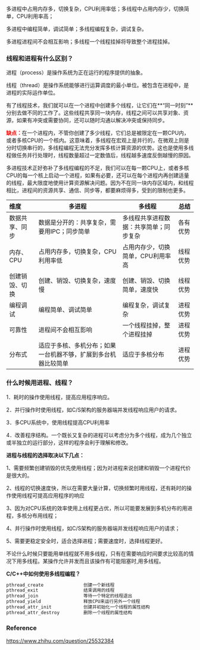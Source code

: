 多进程中占用内存多，切换复杂，CPU利用率低；多线程中占用内存少，切换简单，CPU利用率高；

多进程中编程简单，调试简单；多线程编程复杂，调试复杂。

多进程进程间不会相互影响；多线程一个线程挂掉将导致整个进程挂掉。



### 线程和进程有什么区别？

进程（process）是操作系统为正在运行的程序提供的抽象。

线程（thread）是操作系统能够进行运算调度的最小单位。被包含在进程中，是进程的实际运作单位。

有了线程技术，我们就可以在一个进程中创建多个线程，让它们在**“同一时刻”**分别去做不同的工作了。这些线程共享同一块内存，线程之间可以共享对象、资源，如果有冲突或需要协同，还可以随时沟通以解决冲突或保持同步。

<font color='red'>**缺点：**</font>在一个进程内，不管你创建了多少线程，它们总是被限定在一颗CPU内，或者多核CPU的一个核内。这意味着，多线程在宏观上是并行的，在微观上则是分时切换串行的，多线程编程无法充分发挥多核计算资源的优势。这也是使用多线程做任务并行处理时，线程数量超过一定数值后，线程越多速度反倒越慢的原因。

多进程技术正好弥补了多线程编程的不足，我们可以在每一颗CPU上，或者多核CPU的每一个核上启动一个进程，如果有必要，还可以在每个进程内再创建适量的线程，最大限度地使用计算资源解决问题。因为不在同一块内存区域内，和线程相比，进程间的资源共享、通信、同步等，都要麻烦得多，受到的限制也更多。



| 维度           | 多进程                                                       | 多线程                                 | 总结     |
| :------------- | ------------------------------------------------------------ | -------------------------------------- | -------- |
| 数据共享、同步 | 数据是分开的：共享复杂，需要用IPC；同步简单                  | 多线程共享进程数据：共享简单；同步复杂 | 各有优势 |
| 内存、CPU      | 占用内存多，切换复杂，CPU利用率低                            | 占用内存少，切换简单，CPU利用率高      | 线程优势 |
| 创建销毁、切换 | 创建、销毁、切换复杂，速度慢                                 | 创建、销毁、切换简单，速度快           | 线程优势 |
| 编程调试       | 编程简单、调试简单                                           | 编程复杂，调试复杂                     | 进程优势 |
| 可靠性         | 进程间不会相互影响                                           | 一个线程挂掉，整个进程挂掉             | 进程优势 |
| 分布式         | 适应于多核、多机分布；如果一台机器不够，扩展到多台机器比较简单 | 适应于多核分布                         | 进程优势 |



### 什么时候用进程、线程？

1．耗时的操作使用线程，提高应用程序响应。

2．并行操作时使用线程，如C/S架构的服务器端并发线程响应用户的请求。 

3．多CPU系统中，使用线程提高CPU利用率 

4．改善程序结构。一个既长又复杂的进程可以考虑分为多个线程，成为几个独立或半独立的运行部分，这样的程序会利于理解和修改。



**进程与线程的选择取决以下几点：**

1、需要频繁创建销毁的优先使用线程；因为对进程来说创建和销毁一个进程代价是很大的。

2、线程的切换速度快，所以在需要大量计算，切换频繁时用线程，还有耗时的操作使用线程可提高应用程序的响应

3、因为对CPU系统的效率使用上线程更占优，所以可能要发展到多机分布的用进程，多核分布用线程；

4、并行操作时使用线程，如C/S架构的服务器端并发线程响应用户的请求；

5、需要更稳定安全时，适合选择进程；需要速度时，选择线程更好。

不论什么时候只要能用单线程就不用多线程，只有在需要响应时间要求比较高的情况下用多线程。某操作允许并发而且该操作有可能阻塞时,用多线程。



**C/C++中如何使用多线程编程？**

```c++
pthread_create               创建一个新线程
pthread_exit                 结束调用的线程
pthread_join                 等待一个特定的线程退出
pthread_yield                释放CPU来运行另外一个线程
pthread_attr_init            创建并初始化一个线程的属性结构
pthread_attr_destroy         删除一个线程的属性结构
```



### Reference

https://www.zhihu.com/question/25532384

